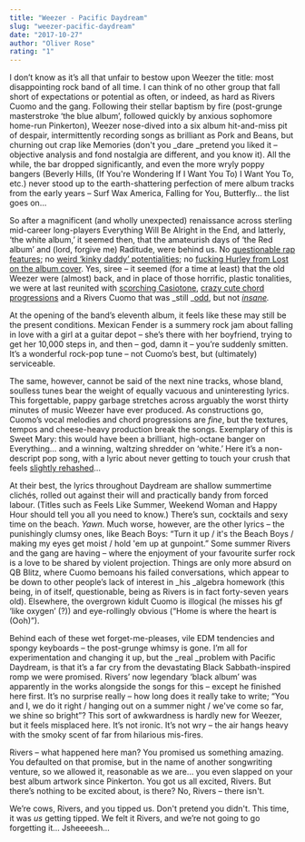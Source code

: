 ```yaml
---
title: "Weezer - Pacific Daydream"
slug: "weezer-pacific-daydream"
date: "2017-10-27"
author: "Oliver Rose"
rating: "1"
---
```


I don’t know as it’s all that unfair to bestow upon Weezer the title: most disappointing rock band of all time. I can think of no other group that fall short of expectations or potential as often, or indeed, as hard as Rivers Cuomo and the gang. Following their stellar baptism by fire (post-grunge masterstroke ‘the blue album’, followed quickly by anxious sophomore home-run Pinkerton), Weezer nose-dived into a six album hit-and-miss pit of despair, intermittently recording songs as brilliant as Pork and Beans, but churning out crap like Memories (don't you _dare _pretend you liked it – objective analysis and fond nostalgia are different, and you know it). All the while, the bar dropped significantly, and even the more wryly poppy bangers (Beverly Hills, (If You're Wondering If I Want You To) I Want You To, etc.) never stood up to the earth-shattering perfection of mere album tracks from the early years – Surf Wax America, Falling for You, Butterfly… the list goes on…

So after a magnificent (and wholly unexpected) renaissance across sterling mid-career long-players Everything Will Be Alright in the End, and latterly, ‘the white album,’ it seemed then, that the amateurish days of ‘the Red album’ and (lord, forgive me) Raditude, were behind us. No [questionable rap features](https://www.youtube.com/watch?v=2nKNhNifp6M); no [weird ‘kinky daddy’ potentialities](https://www.youtube.com/watch?v=Qu0b_W6KLOE); no [fucking Hurley from Lost on the album cover](https://en.wikipedia.org/wiki/Hurley_(album)). Yes, siree – it seemed (for a time at least) that the old Weezer were (almost) back, and in place of those horrific, plastic tonalities, we were at last reunited with [scorching Casiotone](https://www.youtube.com/watch?v=h_Wu6lI-42w), [crazy cute chord progressions](https://www.youtube.com/watch?v=_UiPvIrmAc0) and a Rivers Cuomo that was _still _[odd](https://www.youtube.com/watch?v=jGUPsdOCZ-A), but not _[insane](https://www.youtube.com/watch?v=7DvYzuhWaZE)._

At the opening of the band’s eleventh album, it feels like these may still be the present conditions. Mexican Fender is a summery rock jam about falling in love with a girl at a guitar depot – she’s there with her boyfriend, trying to get her 10,000 steps in, and then – god, damn it – you’re suddenly smitten. It’s a wonderful rock-pop tune – not Cuomo’s best, but (ultimately) serviceable.

The same, however, cannot be said of the next nine tracks, whose bland, soulless tunes bear the weight of equally vacuous and uninteresting lyrics. This forgettable, pappy garbage stretches across arguably the worst thirty minutes of music Weezer have ever produced. As constructions go, Cuomo’s vocal melodies and chord progressions are _fine_, but the textures, tempos and cheese-heavy production break the songs. Exemplary of this is Sweet Mary: this would have been a brilliant, high-octane banger on Everything… and a winning, waltzing shredder on ‘white.’ Here it’s a non-descript pop song, with a lyric about never getting to touch your crush that feels [slightly rehashed](https://www.youtube.com/watch?v=1mxEoA3G9Wg)…

At their best, the lyrics throughout Daydream are shallow summertime clichés, rolled out against their will and practically bandy from forced labour. (Titles such as Feels Like Summer, Weekend Woman and Happy Hour should tell you all you need to know.) There’s sun, cocktails and sexy time on the beach. _Yawn._ Much worse, however, are the other lyrics – the punishingly clumsy ones, like Beach Boys: “Turn it up / it's the Beach Boys / making my eyes get moist / hold 'em up at gunpoint.” Some summer Rivers and the gang are having – where the enjoyment of your favourite surfer rock is a love to be shared by violent projection. Things are only more absurd on QB Blitz, where Cuomo bemoans his failed conversations, which appear to be down to other people’s lack of interest in _his _algebra homework (this being, in of itself, questionable, being as Rivers is in fact forty-seven years old). Elsewhere, the overgrown kidult Cuomo is illogical (he misses his gf ‘like oxygen’ (?)) and eye-rollingly obvious (“Home is where the heart is (Ooh)”).

Behind each of these wet forget-me-pleases, vile EDM tendencies and spongy keyboards – the post-grunge whimsy is gone. I’m all for experimentation and changing it up, but the _real _problem with Pacific Daydream, is that it’s a far cry from the devastating Black Sabbath-inspired romp we were promised. Rivers’ now legendary ‘black album’ was apparently in the works alongside the songs for this – except he finished here first. It’s no surprise really – how long does it really take to write; “You and I, we do it right / hanging out on a summer night / we've come so far, we shine so bright”? This sort of awkwardness is hardly new for Weezer, but it feels misplaced here. It’s not ironic. It’s not wry – the air hangs heavy with the smoky scent of far from hilarious mis-fires.

Rivers – what happened here man? You promised us something amazing. You defaulted on that promise, but in the name of another songwriting venture, so we allowed it, reasonable as we are… you even slapped on your best album artwork since Pinkerton. You got us all excited, Rivers. But there’s nothing to be excited about, is there? No, Rivers – there isn't.

We’re cows, Rivers, and you tipped us. Don't pretend you didn't. This time, it was _us_ getting tipped. We felt it Rivers, and we’re not going to go forgetting it… Jsheeeesh…
